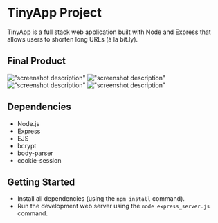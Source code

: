 # TinyApp Project

TinyApp is a full stack web application built with Node and Express that allows users to shorten long URLs (à la bit.ly).

## Final Product

!["screenshot description"](./data/img/1.png)
!["screenshot description"](./data/img/4.png)
!["screenshot description"](./data/img/2.png)
!["screenshot description"](./data/img/3.png)

## Dependencies

- Node.js
- Express
- EJS
- bcrypt
- body-parser
- cookie-session


## Getting Started

- Install all dependencies (using the `npm install` command).
- Run the development web server using the `node express_server.js` command.